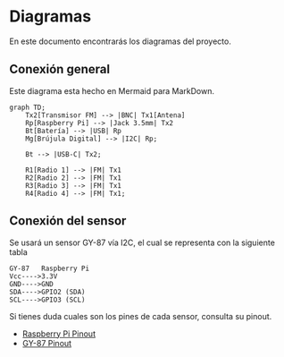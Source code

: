 # Diagramas

En este documento encontrarás los diagramas del proyecto.

## Conexión general
Este diagrama esta hecho en Mermaid para MarkDown.
```mermaid
graph TD;
    Tx2[Transmisor FM] --> |BNC| Tx1[Antena]
    Rp[Raspberry Pi] --> |Jack 3.5mm| Tx2
    Bt[Batería] --> |USB| Rp
    Mg[Brújula Digital] --> |I2C| Rp;

    Bt --> |USB-C| Tx2;

    R1[Radio 1] --> |FM| Tx1
    R2[Radio 2] --> |FM| Tx1
    R3[Radio 3] --> |FM| Tx1
    R4[Radio 4] --> |FM| Tx1;
```

## Conexión del sensor

Se usará un sensor GY-87 vía I2C, el cual se representa con la siguiente tabla
```
GY-87   Raspberry Pi
Vcc---->3.3V
GND---->GND
SDA---->GPIO2 (SDA)
SCL---->GPIO3 (SCL)
```
Si tienes duda cuales son los pines de cada sensor, consulta su pinout.

- [Raspberry Pi Pinout]()
- [GY-87 Pinout]()